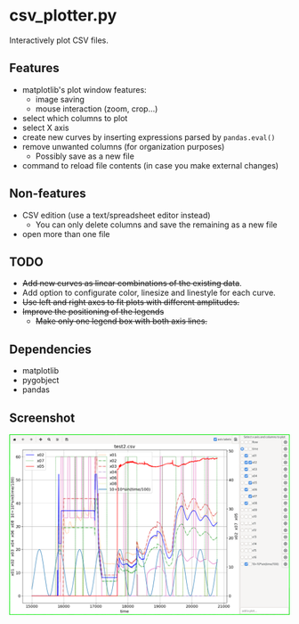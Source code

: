 # csv_plotter.py

Interactively plot CSV files.

## Features
- matplotlib's plot window features:
    * image saving
    * mouse interaction (zoom, crop...)
- select which columns to plot
- select X axis
- create new curves by inserting expressions parsed by `pandas.eval()`
- remove unwanted columns (for organization purposes)
    * Possibly save as a new file
- command to reload file contents (in case you make external changes)

## Non-features
- CSV edition (use a text/spreadsheet editor instead)
    * You can only delete columns and save the remaining as a new file
- open more than one file

## TODO
- ~~Add new curves as linear combinations of the existing data~~.
- Add option to configurate color, linesize and linestyle for each curve.
- ~~Use left and right axes to fit plots with different amplitudes.~~
- ~~Improve the positioning of the legends~~
  * ~~Make only one legend box with both axis lines.~~

## Dependencies
- matplotlib
- pygobject
- pandas

## Screenshot
![csv_plotter.py](https://github.com/lucas-mior/csv_plotter/blob/master/screenshot.png)
